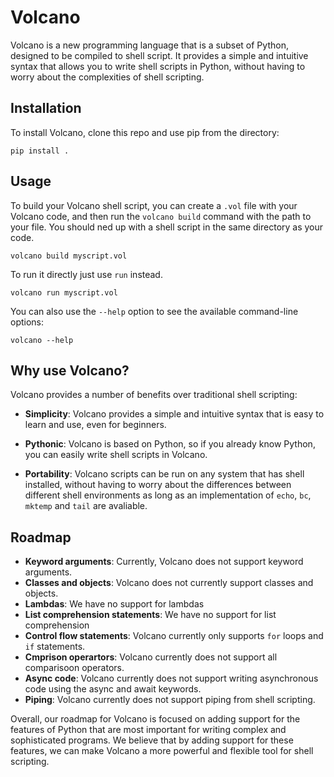 # Volcano

Volcano is a new programming language that is a subset of Python, designed to be compiled to shell script. It provides a simple and intuitive syntax that allows you to write shell scripts in Python, without having to worry about the complexities of shell scripting.

## Installation

To install Volcano, clone this repo and use pip from the directory:

```
pip install .
```

## Usage

To build your Volcano shell script, you can create a `.vol` file with your Volcano code, and then run the `volcano build` command with the path to your file. You should ned up with a shell script in the same directory as your code.

```
volcano build myscript.vol
```

To run it directly just use `run` instead.

```
volcano run myscript.vol
```

You can also use the `--help` option to see the available command-line options:

```
volcano --help
```

## Why use Volcano?

Volcano provides a number of benefits over traditional shell scripting:

- **Simplicity**: Volcano provides a simple and intuitive syntax that is easy to learn and use, even for beginners.

- **Pythonic**: Volcano is based on Python, so if you already know Python, you can easily write shell scripts in Volcano.

- **Portability**: Volcano scripts can be run on any system that has shell installed, without having to worry about the differences between different shell environments as long as an implementation of `echo`, `bc`, `mktemp` and `tail` are avaliable.

## Roadmap

- **Keyword arguments**: Currently, Volcano does not support keyword arguments.
- **Classes and objects**: Volcano does not currently support classes and objects.
- **Lambdas**: We have no support for lambdas
- **List comprehension statements**: We have no support for list comprehension
- **Control flow statements**: Volcano currently only supports `for` loops and `if` statements.
- **Cmprison operartors**: Volcano currently does not support all comparisoon operators.
- **Async code**: Volcano currently does not support writing asynchronous code using the async and await keywords.
- **Piping**: Volcano currently does not support piping from shell scripting.

Overall, our roadmap for Volcano is focused on adding support for the features of Python that are most important for writing complex and sophisticated programs. We believe that by adding support for these features, we can make Volcano a more powerful and flexible tool for shell scripting.